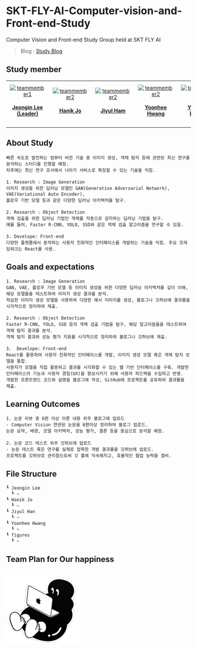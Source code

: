 # SKT-FLY-AI-Computer-vision-and-Front-end-Study
Computer Vision and Front-end Study Group held at SKT FLY AI

> Blog : [Study Blog](https://www.notion.so/STUDY-COMPUTER-VISION-6fec84048b7a49eb856bd3fa380ccba9)

## Study member
<table style="border-collapse: collapse; cellspacing: 0; cellpadding: 0;">
  <tr>
    <td align="center" style="padding: 10px;">
      <a href="https://github.com/jeongiin">
        <img src="https://avatars.githubusercontent.com/u/48753785?v=4" width="120px;" alt="teammember1" /><br />
        <h4><b><a href="https://github.com/jeongiin">Jeongin Lee (Leader)</b></h4>
      </a>
    </td>
    <td align="center" style="padding: 10px;">
      <a href="https://github.com/johanik">
        <img src="https://avatars.githubusercontent.com/u/77598802?v=4" width="120px;" alt="teammember2" /><br />
        <h4><b><a href="https://github.com/johanik">Hanik Jo</b></h4>
      </a>
    </td>
    <td align="center" style="padding: 10px;">
      <a href="https://github.com/YUL-git">
        <img src="https://avatars.githubusercontent.com/u/89930713?v=4" width="120px;" alt="teammember2" /><br />
        <h4><b><a href="https://github.com/YUL-git">Jiyul Ham</b></h4>
      </a>
    </td>
    <td align="center" style="padding: 10px;">
      <a href="https://github.com/YUL-git">
        <img src="https://avatars.githubusercontent.com/u/100117015?v=4" width="120px;" alt="teammember2" /><br />
        <h4><b><a href="https://github.com/yunhee1">Yoonhee Hwang</b></h4>
      </a>
    </td>
    <td align="center" style="padding: 10px;">
      <a href="https://github.com/sunmin-lee99">
        <img src="https://avatars.githubusercontent.com/u/79503414?v=4" width="120px;" alt="teammember2" /><br />
        <h4><b><a href="https://github.com/yunhee1">Yoonhee Hwang</b></h4>
      </a>
    </td>
    <td align="center" style="padding: 10px;">
      <a href="https://github.com/YUL-git">
        <img src="https://avatars.githubusercontent.com/u/100117015?v=4" width="120px;" alt="teammember2" /><br />
        <h4><b><a href="https://github.com/yunhee1">Yoonhee Hwang</b></h4>
      </a>
    </td>
  </tr>
</table>

## About Study
```
빠른 속도로 발전하는 컴퓨터 비전 기술 중 이미지 생성, 객체 탐지 등에 관련된 최신 연구를 분석하는 스터디를 진행할 예정.
차후에는 최신 연구 조사에서 나아가 서비스로 확장할 수 있는 기술을 익힘.

1. Research : Image Generation
이미지 생성을 위한 딥러닝 모델인 GAN(Generative Adversarial Network), VAE(Variational Auto Encoder),
플로우 기반 모델 등과 같은 다양한 딥러닝 아키텍처를 탐구.

2. Research : Object Detection
객체 검출을 위한 딥러닝 기법인 객체를 자동으로 감지하는 딥러닝 기법을 탐구.
예를 들어, Faster R-CNN, YOLO, SSD와 같은 객체 검출 알고리즘을 연구할 수 있음.

3. Develope: Front-end
다양한 플랫폼에서 동작하는 사용자 친화적인 인터페이스를 개발하는 기술을 익힘. 주요 프레임워크는 React를 사용.
```
## Goals and expectations
```
1. Research : Image Generation
GAN, VAE, 플로우 기반 모델 등 이미지 생성을 위한 다양한 딥러닝 아키텍처를 깊이 이해, 해당 모델들을 테스트하여 이미지 생성 결과를 분석.
학습한 이미지 생성 모델을 사용하여 다양한 예시 이미지를 생성, 블로그나 깃허브에 결과물을 시각적으로 정리하여 제출.

2. Research : Object Detection
Faster R-CNN, YOLO, SSD 등의 객체 검출 기법을 탐구, 해당 알고리즘들을 테스트하여 객체 탐지 결과를 분석.
객체 탐지 결과와 성능 평가 지표를 시각적으로 정리하여 블로그나 깃허브에 제출.

3.  Develope: Front-end
React를 활용하여 사용자 친화적인 인터페이스를 개발, 이미지 생성 모델 혹은 객체 탐지 모델을 통합.
사용자가 모델을 직접 활용하고 결과를 시각화할 수 있는 웹 기반 인터페이스를 구축. 개발한 인터페이스의 기능과 사용자 경험(UX)을 향상시키기 위해 사용자 피드백을 수집하고 반영.
개발한 프론트엔드 코드와 설명을 블로그에 작성, GitHub에 프로젝트를 공유하여 결과물을 제출.
```

## Learning Outcomes
```
1. 논문 리뷰 총 6편 이상 이론 내용 위주 블로그에 업로드
- Computer Vision 연관된 논문을 6편이상 정리하여 블로그 업로드.
논문 요약, 배경, 모델 아키텍처, 성능 평가, 결론 등을 중심으로 분석할 예정.

2. 논문 코드 테스트 위주 깃허브에 업로드
- 논문 테스트 혹은 연구를 실제로 접목한 개발 결과물을 깃허브에 업로드.
프로젝트를 깃허브로 관리함으로써 깃 툴에 익숙해지고, 효율적인 협업 능력을 겸비.
```
## File Structure
```
┖ Jeongin Lee
  ┖ ~
┖ Hanik Jo
  ┖ ~
┖ Jiyul Han
  ┖ ~
┖ Yoonhee Hwang
  ┖ ~
┖ figures
  ┖ ~
```

## Team Plan for Our happiness
<img src="./figures/pingping.png" width="200px" height="200px" alt="Goods" />


